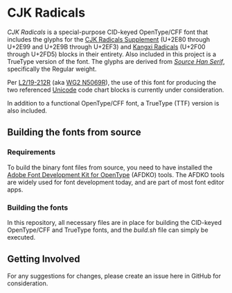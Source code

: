 # CJK Radicals

*CJK Radicals* is a special-purpose CID-keyed OpenType/CFF font that includes the glyphs for the [CJK Radicals Supplement](https://www.unicode.org/charts/PDF/U2E80.pdf) (U+2E80 through U+2E99 and U+2E9B through U+2EF3) and [Kangxi Radicals](https://www.unicode.org/charts/PDF/U2F00.pdf) (U+2F00 through U+2FD5) blocks in their entirety. Also included in this project is a TrueType version of the font. The glyphs are derived from [*Source Han Serif*](https://github.com/adobe-fonts/source-han-serif/), specifically the Regular weight.

Per [L2/19-212R](https://www.unicode.org/L2/L2019/19212r-n5069r-radical.pdf) (aka [WG2 N5069R](https://unicode.org/wg2/docs/n5069r-NewFontForCJKRadicals.pdf)), the use of this font for producing the two referenced [Unicode](https://unicode.org/) code chart blocks is currently under consideration.


In addition to a functional OpenType/CFF font, a TrueType (TTF) version is also included.

## Building the fonts from source

### Requirements

To build the binary font files from source, you need to have installed the [Adobe Font Development Kit for OpenType](https://github.com/adobe-type-tools/afdko/) (AFDKO) tools. The AFDKO tools are widely used for font development today, and are part of most font editor apps.

### Building the fonts

In this repository, all necessary files are in place for building the CID-keyed OpenType/CFF and TrueType fonts, and the *build.sh* file can simply be executed.

## Getting Involved

For any suggestions for changes, please create an issue here in GitHub for consideration.
